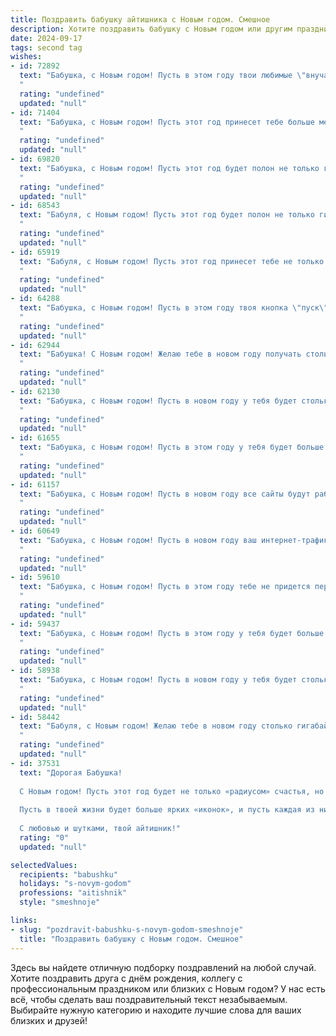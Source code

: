 ```yaml
---
title: Поздравить бабушку айтишника с Новым годом. Смешное
description: Хотите поздравить бабушку с Новым годом или другим праздником? Наш ИИ создаст незабываемое поздравление, а вы обязательно выделитесь среди других.  
date: 2024-09-17
tags: second tag
wishes:
- id: 72892
  text: "Бабушка, с Новым годом! Пусть в этом году твои любимые \"внучата-айтишники\" подарят тебе не только обновленный антивирус, но и море любви, заботы и, конечно же, самых вкусных пельменей!
  "
  rating: "undefined"
  updated: "null"
- id: 71404
  text: "Бабушка, с Новым годом! Пусть этот год принесет тебе больше мегабайт счастья, гигагерц здоровья и терабайт любви!  😉  А чтобы ты не скучала, пусть внуки часто звонят и рассказывают тебе про свои новые игры! 😜
  "
  rating: "undefined"
  updated: "null"
- id: 69820
  text: "Бабушка, с Новым годом! Пусть этот год будет полон не только гигабайтами счастья, но и терабайтами здоровья!  😜  Пусть все баги в жизни решаются легко, как обновление ПО, а скорость жизни будет сравнима с 5G! 🎄
  "
  rating: "undefined"
  updated: "null"
- id: 68543
  text: "Бабуля, с Новым годом! Пусть этот год будет полон не только гигабайтов счастья, но и терабайтов здоровья!  А еще - чтобы все твои пароли были надежные, а обновления — только положительные! 😉
  "
  rating: "undefined"
  updated: "null"
- id: 65919
  text: "Бабуля, с Новым годом! Пусть этот год принесет тебе не только новые \"гигабайты\" счастья, но и пару \"мегабайт\" здоровья! 😜 Главное, не путай цифры в новогоднем салате, а то \"баг\" может испортить праздник! 😂🎄
  "
  rating: "undefined"
  updated: "null"
- id: 64288
  text: "Бабушка, с Новым годом! Пусть в этом году твоя кнопка \"пуск\"  никогда не зависает, а интернет работает без сбоев, даже когда ты залипаешь в видосики с котиками! 🎉
  "
  rating: "undefined"
  updated: "null"
- id: 62944
  text: "Бабушка! С Новым годом! Желаю тебе в новом году получать столько лайков, сколько у твоих любимых тикток-блогеров, и чтобы интернет-связь была настолько быстрой, что ты могла бы загрузить всю свою коллекцию рецептов за секунду! Пусть Новый год принесет тебе не только тортики, но и удачные обновления программного обеспечения! 😉
  "
  rating: "undefined"
  updated: "null"
- id: 62130
  text: "Бабушка, с Новым годом! Пусть в новом году у тебя будет столько гигабайтов счастья, сколько у твоих внуков гигабайтов трафика! 😜
  "
  rating: "undefined"
  updated: "null"
- id: 61655
  text: "Бабушка, с Новым годом! Пусть в этом году у тебя будет больше гигабайт счастья, мегаватт здоровья и терабайт позитива! И чтобы у твоего внука-айтишника, наконец-то, появился нормальный, человеческий телефон! 😉
  "
  rating: "undefined"
  updated: "null"
- id: 61157
  text: "Бабушка, с Новым годом! Пусть в новом году все сайты будут работать без сбоев, а обновления скачиваются мгновенно, даже без VPN! 😉
  "
  rating: "undefined"
  updated: "null"
- id: 60649
  text: "Бабушка, с Новым годом! Пусть в новом году ваш интернет-трафик будет безлимитным, все сайты загружаются мгновенно, а вирусы боятся вас, как огня! 😉
  "
  rating: "undefined"
  updated: "null"
- id: 59610
  text: "Бабушка, с Новым годом! Пусть в этом году тебе не придется переустанавливать Windows на мозгах, а все обновления на жизненный софт будут проходить без багов и зависаний!  🎉🍾🥂
  "
  rating: "undefined"
  updated: "null"
- id: 59437
  text: "Бабушка, с Новым годом! Пусть в этом году у тебя будет больше лайков, чем у всех блогеров, а скорость интернета - как в самых крутых айфонных играх! 😄🥳
  "
  rating: "undefined"
  updated: "null"
- id: 58938
  text: "Бабушка, с Новым годом! Пусть в новом году у тебя будет столько же гигабайтов счастья, сколько у твоего внука на айфоне!  😂🎉
  "
  rating: "undefined"
  updated: "null"
- id: 58442
  text: "Бабуля, с Новым годом! Желаю тебе в новом году столько гигабайт счастья, сколько твой любимый внук тратит на игры! Пусть в твоей жизни будет как можно больше радостных моментов, а вирусы обходят тебя стороной!
  "
  rating: "undefined"
  updated: "null"
- id: 37531
  text: "Дорогая Бабушка!
  
  С Новым годом! Пусть этот год будет не только «радиусом» счастья, но и «глюком», который вернёт в жизнь радость, теплоту и веселые моменты! Желаю, чтобы ошибками 404 были только незадачливые сайты, а в нашем доме всегда находился «пакет» с хорошими новостями!
  
  Пусть в твоей жизни будет больше ярких «иконок», и пусть каждая из них открывает двери к новым счастливым «программам». Пусть жизнь будет без «антивирусов» и «лагов», с бесконечным потоком любви и здоровья!
  
  С любовью и шутками, твой айтишник!"
  rating: "0"
  updated: "null"

selectedValues:
  recipients: "babushku"
  holidays: "s-novym-godom"
  professions: "aitishnik"
  style: "smeshnoje"

links:
- slug: "pozdravit-babushku-s-novym-godom-smeshnoje"
  title: "Поздравить бабушку с Новым годом. Смешное"
---
```


Здесь вы найдете отличную подборку поздравлений на любой случай. 
Хотите поздравить друга с днём рождения, коллегу с профессиональным праздником или близких с Новым годом? У нас есть всё, чтобы сделать ваш поздравительный текст незабываемым. Выбирайте нужную категорию и находите лучшие слова для ваших близких и друзей!
